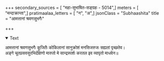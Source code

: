 +++
secondary_sources = [ "महा-सुभाषित-सङ्ग्रहः - 5014",]
meters = [ "मन्दाक्रान्ता",]
pratimaalaa_letters = [ "न", "अ",]
jsonClass = "Subhaashita"
title = "आमत्तानां श्रवणसुभगैः"

+++

<details open><summary>Text</summary>

आमत्तानां श्रवणसुभगैः कूजितैः कोकिलानां सानुक्रोशं मनसिजरुजः सह्यतां पृच्छतेव।  
अङ्गे चूतप्रसवसुरभिर्दक्षिणो मारुतो मे सान्द्रस्पर्शः करतल इव व्यापृतो माधवेन॥
</details>
